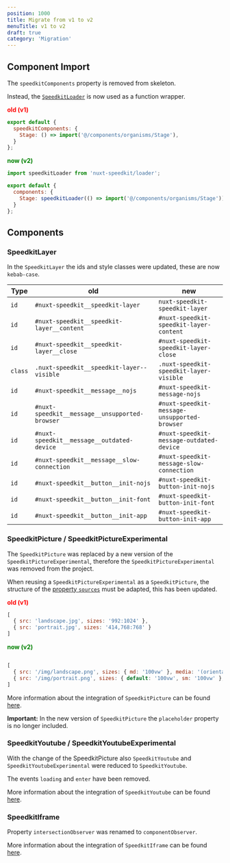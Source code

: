 ```yaml
---
position: 1000
title: Migrate from v1 to v2
menuTitle: v1 to v2
draft: true
category: 'Migration'
---
```


## Component Import

The `speedkitComponents` property is removed from skeleton. 

Instead, the [`SpeedkitLoader`](/usage#import-components) is now used as a function wrapper.


**<span style="color: red;">old (v1)</span>**
````js
export default {
  speedkitComponents: {
    Stage: () => import('@/components/organisms/Stage'),
  }
};
````

**<span style="color: green;">now (v2)</span>**
````js
import speedkitLoader from 'nuxt-speedkit/loader';

export default {
  components: {
    Stage: speedkitLoader(() => import('@/components/organisms/Stage')),
  }
};
````

## Components

### SpeedkitLayer

In the `SpeedkitLayer` the ids and style classes were updated, these are now `kebab-case`.

| Type    | old                                            | new                                          |
| ------- | ---------------------------------------------- | -------------------------------------------- |
| `id`    | `#nuxt-speedkit__speedkit-layer`               | `nuxt-speedkit-speedkit-layer`               |
| `id`    | `#nuxt-speedkit__speedkit-layer__content`      | `#nuxt-speedkit-speedkit-layer-content`      |
| `id`    | `#nuxt-speedkit__speedkit-layer__close`        | `#nuxt-speedkit-speedkit-layer-close`        |
| `class` | `.nuxt-speedkit__speedkit-layer--visible`      | `.nuxt-speedkit-speedkit-layer-visible`      |
| `id`    | `#nuxt-speedkit__message__nojs`                | `#nuxt-speedkit-message-nojs`                |
| `id`    | `#nuxt-speedkit__message__unsupported-browser` | `#nuxt-speedkit-message-unsupported-browser` |
| `id`    | `#nuxt-speedkit__message__outdated-device`     | `#nuxt-speedkit-message-outdated-device`     |
| `id`    | `#nuxt-speedkit__message__slow-connection`     | `#nuxt-speedkit-message-slow-connection`     |
| `id`    | `#nuxt-speedkit__button__init-nojs`            | `#nuxt-speedkit-button-init-nojs`            |
| `id`    | `#nuxt-speedkit__button__init-font`            | `#nuxt-speedkit-button-init-font`            |
| `id`    | `#nuxt-speedkit__button__init-app`             | `#nuxt-speedkit-button-init-app`             |

### SpeedkitPicture / SpeedkitPictureExperimental

The `SpeedkitPicture` was replaced by a new version of the `SpeedkitPictureExperimental`, therefore the `SpeedkitPictureExperimental` was removed from the project.

When reusing a `SpeedkitPictureExperimental` as a `SpeedkitPicture`, the structure of the [property `sources`](/components/speedkit-picture#sources) must be adapted, this has been updated.

**<span style="color: red;">old (v1)</span>**
````js
[ 
  { src: 'landscape.jpg', sizes: '992:1024' },
  { src: 'portrait.jpg', sizes: '414,768:768' }
]
````

**<span style="color: green;">now (v2)</span>**
````js

[
  { src: '/img/landscape.png', sizes: { md: '100vw' }, media: '(orientation: landscape)' },
  { src: '/img/portrait.png', sizes: { default: '100vw', sm: '100vw' }, media: '(orientation: portrait)' }
]
````

More information about the integration of `SpeedkitPicture` can be found [here](/components/speedkit-picture).

<alert type="warning">**Important:** In the new version of `SpeedkitPicture` the `placeholder` property is no longer included.</alert>


### SpeedkitYoutube / SpeedkitYoutubeExperimental

With the change of the SpeedkitPicture also `SpeedkitYoutube` and `SpeedkitYoutubeExperimental` were reduced to `SpeedkitYoutube`.

The events `loading` and `enter` have been removed.

More information about the integration of `SpeedkitYoutube` can be found [here](/components/speedkit-youtube).

### SpeedkitIframe

Property `intersectionObserver` was renamed to `componentObserver`.

More information about the integration of `SpeedkitIframe` can be found [here](/components/speedkit-iframe).

